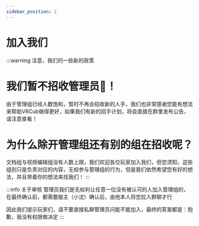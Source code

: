 ```yaml
---
sidebar_position: 2
---
```


# 加入我们

:::warning 注意，我们的一些新的政策
# 我们暂不招收管理员🙋！
由于管理组已经人数饱和，暂时不再会招收新的人手，我们也非常感谢您能有想法来帮助VRCub做得更好，如果我们有新的招手计划，将会直接在群里发布公告，请注意查看！

# 为什么除开管理组还有别的组在招收呢？
文档组与视频编辑组没有人数上限，我们欢迎各位玩家加入我们，但您须知，这些组别只是负责对应的内容，无权参与管理组的行为，但是我们依然希望您有好的想法，并且带着你的想法来找我们！
:::

:::info 关于审核
管理员我们是无权利让任意一位没有被认可的人加入管理组的，在最终确认前，都需要服主（小沈）确认后，由他本人将您拉入群聊才行

因此我们提示玩家们，请不要直接私聊管理员问能不能加入，最终的答案都是：抱歉，我没有权限做决定
:::